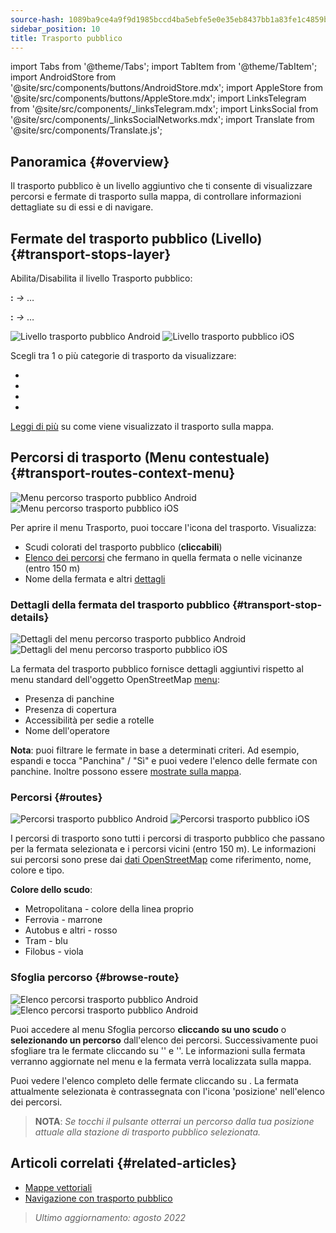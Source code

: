 ```yaml
---
source-hash: 1089ba9ce4a9f9d1985bccd4ba5ebfe5e0e35eb8437bb1a83fe1c4859bf5a769
sidebar_position: 10
title: Trasporto pubblico
---
```

import Tabs from '@theme/Tabs';
import TabItem from '@theme/TabItem';
import AndroidStore from '@site/src/components/buttons/AndroidStore.mdx';
import AppleStore from '@site/src/components/buttons/AppleStore.mdx';
import LinksTelegram from '@site/src/components/_linksTelegram.mdx';
import LinksSocial from '@site/src/components/_linksSocialNetworks.mdx';
import Translate from '@site/src/components/Translate.js';



## Panoramica {#overview}

Il trasporto pubblico è un livello aggiuntivo che ti consente di visualizzare percorsi e fermate di trasporto sulla mappa, di controllare informazioni dettagliate su di essi e di navigare.

## Fermate del trasporto pubblico (Livello) {#transport-stops-layer}

Abilita/Disabilita il livello Trasporto pubblico:

**<Translate android="true" ids="android_button_seq"/>:** *<Translate android="true" ids="shared_string_menu,configure_map,rendering_category_transport"/> →* &#8230;

<p> </p>

**<Translate ios="true" ids="ios_button_seq"/>:** *<Translate ios="true" ids="shared_string_menu,configure_map,rendering_category_transport"/> →* &#8230;

<p> </p>

![Livello trasporto pubblico Android](@site/static/img/map/pt_layer_android.png) ![Livello trasporto pubblico iOS](@site/static/img/map/pt_layer_ios.png)

Scegli tra 1 o più categorie di trasporto da visualizzare:

- <Translate android="true" ids="rendering_attr_transportStops_name"/>
- <Translate android="true" ids="rendering_attr_publicTransportMode_name"/>
- <Translate android="true" ids="rendering_attr_tramTrainRoutes_name"/>
- <Translate android="true" ids="rendering_attr_subwayMode_name"/>

[Leggi di più](../map/vector-maps.md#transport) su come viene visualizzato il trasporto sulla mappa.


## Percorsi di trasporto (Menu contestuale) {#transport-routes-context-menu}

![Menu percorso trasporto pubblico Android](@site/static/img/map/pt_routemenu_android.png) ![Menu percorso trasporto pubblico iOS](@site/static/img/map/pt_routemenu_ios.png)

Per aprire il menu Trasporto, puoi toccare l'icona del trasporto. Visualizza:

- Scudi colorati del trasporto pubblico (**cliccabili**)
- [Elenco dei percorsi](#routes) che fermano in quella fermata o nelle vicinanze (entro 150 m)
- Nome della fermata e altri [dettagli](#transport-stop-details)

### Dettagli della fermata del trasporto pubblico {#transport-stop-details}

![Dettagli del menu percorso trasporto pubblico Android](@site/static/img/map/pt_routemenu_details_android.png) ![Dettagli del menu percorso trasporto pubblico iOS](@site/static/img/map/pt_routemenu_details_ios.png)

La fermata del trasporto pubblico fornisce dettagli aggiuntivi rispetto al menu standard dell'oggetto OpenStreetMap [menu](../map/map-context-menu.md#details):

- Presenza di panchine
- Presenza di copertura
- Accessibilità per sedie a rotelle
- Nome dell'operatore

**Nota**: puoi filtrare le fermate in base a determinati criteri. Ad esempio, espandi e tocca "Panchina" / "Sì" e puoi vedere l'elenco delle fermate con panchine. Inoltre possono essere [mostrate sulla mappa](../map/point-layers-on-map.md#points-of-interest-pois).


### Percorsi {#routes}

![Percorsi trasporto pubblico Android](@site/static/img/map/pt_routes_android.png) ![Percorsi trasporto pubblico iOS](@site/static/img/map/pt_routes_ios.png)

I percorsi di trasporto sono tutti i percorsi di trasporto pubblico che passano per la fermata selezionata e i percorsi vicini (entro 150 m). Le informazioni sui percorsi sono prese dai [dati OpenStreetMap](https://wiki.openstreetmap.org/wiki/Public_transport) come riferimento, nome, colore e tipo.

**Colore dello scudo**:

- Metropolitana - colore della linea proprio
- Ferrovia - marrone
- Autobus e altri - rosso
- Tram - blu
- Filobus - viola

### Sfoglia percorso {#browse-route}

![Elenco percorsi trasporto pubblico Android](@site/static/img/map/pt_route_list_android.png)  ![Elenco percorsi trasporto pubblico Android](@site/static/img/map/pt_route_list_ios.png)

Puoi accedere al menu Sfoglia percorso **cliccando su uno scudo** o **selezionando un percorso** dall'elenco dei percorsi. Successivamente puoi sfogliare tra le fermate cliccando su '<Translate android="true" ids="shared_string_previous"/>' e '<Translate android="true" ids="shared_string_next"/>'. Le informazioni sulla fermata verranno aggiornate nel menu e la fermata verrà localizzata sulla mappa.

Puoi vedere l'elenco completo delle fermate cliccando su <Translate android="true" ids="rendering_category_details"/>. La fermata attualmente selezionata è contrassegnata con l'icona 'posizione' nell'elenco dei percorsi.

> **NOTA**: *Se tocchi il pulsante <Translate android="true" ids="get_directions"/> otterrai un percorso dalla tua posizione attuale alla stazione di trasporto pubblico selezionata.*


## Articoli correlati {#related-articles}

- [Mappe vettoriali](../map/vector-maps.md)
- [Navigazione con trasporto pubblico](../navigation/routing/public-transport-navigation.md)

> *Ultimo aggiornamento: agosto 2022*